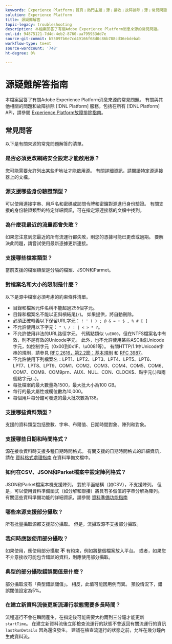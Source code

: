 ```yaml
---
keywords: Experience Platform；首頁；熱門主題；源；接收；故障排除；源；常見問題；源；源；連接器；源；源；連接器；faq；源；源；faq;source connectors;source connectors faqs;source connectors troubleshooting;
solution: Experience Platform
title: 源疑難解答
topic-legacy: troubleshooting
description: 本檔案回答了有關Adobe Experience Platform消息來源的常見問題。
exl-id: 94875121-7d4d-4eb2-8760-aa795933dd7e
source-git-commit: b55097b6e7cd49166f68d0c86b788cd36ebdebab
workflow-type: tm+mt
source-wordcount: '748'
ht-degree: 0%

---
```


# 源疑難解答指南

本檔案回答了有關Adobe Experience Platform消息來源的常見問題。 有關與其他相關的問題和故障排除 [!DNL Platform] 服務，包括在所有 [!DNL Platform] API，請參閱 [Experience Platform故障排除指南](../landing/troubleshooting.md)。

## 常見問答

以下是有關來源的常見問題解答的清單。

### 是否必須更改網路安全設定才能啟用源？

您可能需要允許列出某些IP地址才能啟用源。 有關詳細資訊，請閱讀特定源連接器上的文檔。

### 源支援哪些身份驗證類型？

可以使用連接字串、用戶名和密碼或訪問令牌和密鑰對源進行身份驗證。 有關支援的身份驗證類型的特定詳細資訊，可在指定源連接器的文檔中找到。

### 為什麼我最近的流量都會失敗？

如果您注意到您最近的所有流運行都失敗，則您的憑據可能已更改或過期。 要解決此問題，請嘗試使用最新憑據更新連接。

### 支援哪些檔案類型？

當前支援的檔案類型是分隔的檔案、JSON和Parmet。

### 對檔案名和大小的限制是什麼？

以下是源中檔案必須考慮的約束條件清單。

- 目錄和檔案元件名稱不能超過255個字元。
- 目錄和檔案名不能以正斜槓結尾(`/`)。 如果提供，將自動刪除。
- 必須正確轉義以下保留URL字元： `! ' ( ) ; @ & = + $ , % # [ ]`
- 不允許使用以下字元： `" \ / : | < > * ?`。
- 不允許使用非法的URL路徑字元。 代碼點類似 `\uE000`，但在NTFS檔案名中有效，則不是有效的Unicode字元。 此外，也不允許使用某些ASCII或Unicode字元，如控制字元（0x00到0x1F、\u0081等）。 有關HTTP/1.1中Unicode字串的規則，請參見 [RFC 2616，第2.2節：基本規則](https://www.ietf.org/rfc/rfc2616.txt) 和 [RFC 3987](https://www.ietf.org/rfc/rfc3987.txt)。
- 不允許使用下列檔案名：LPT1、LPT2、LPT3、LPT4、LPT5、LPT6、LPT7、LPT8、LPT9、COM1、COM2、COM3、COM4、COM5、COM6、COM7、COM9、COM9prn、AUX、NUL、CON、CLOCK$、點字元(.)和兩個點字元(..)。
- 每批檔案的最大數量為1500，最大批大小為100 GB。
- 每行的最大屬性或欄位數為10,000。
- 每個用戶每分鐘可發送的最大批次數為138。

### 支援哪些資料類型？

支援的資料類型包括整數、字串、布爾值、日期時間對象、陣列和對象。

### 支援哪些日期和時間格式？

源在接收資料時支援多種日期時間格式。 有關支援的日期時間格式的詳細資訊，請在 [資料格式處理指南](../data-prep/data-handling.md#dates) 在資料準備文檔中。

### 如何在CSV、JSON和Parket檔案中設定陣列格式？

JSON和Parket檔案本機支援陣列。 對於平面結構（如CSV），不支援陣列。 但是，可以使用資料準備函式（如分解和聯接）將具有多個值的字串分解為陣列。 有關這些資料準備功能的詳細資訊，請參閱 [資料準備功能指南](../data-prep/functions.md#string)

### 哪些來源支援部分攝取？

所有批量攝取源都支援部分攝取。 但是，流攝取源不支援部分攝取。

### 我何時應該使用部分攝取？

如果使用，應使用部分攝取 **不** 有約束，例如將整個檔案放入平台。 或者，如果您不介意接收可能包含錯誤的資料，則應使用部分攝取。

### 典型的部分攝取錯誤閾值是什麼？

部分攝取沒有「典型錯誤閾值」。 相反，此值可能因用例而異。 預設情況下，錯誤閾值設定為5%。

### 在建立新資料流後更新流運行狀態需要多長時間？

流程運行不會在瞬間產生，在指定後可能需要大約兩到三分鐘才能更新 `startTime`。 在建立新資料流後立即檢查流運行的狀態不會返回有關流運行的資訊 `lastRunDetails` 因為還沒發生。 建議在檢查流運行的狀態之前，允許在幾分鐘內生成資料流。